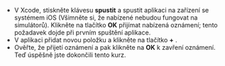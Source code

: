 
* V Xcode, stiskněte klávesu **spustit** a spustit aplikaci na zařízení se systémem iOS (Všimněte si, že nabízené nebudou fungovat na simulátorů). Klikněte na tlačítko **OK** přijímat nabízená oznámení; tento požadavek dojde při prvním spuštění aplikace.
* V aplikaci přidat novou položku a klikněte na tlačítko  **+** .
* Ověřte, že přijetí oznámení a pak klikněte na **OK** k zavření oznámení. Teď úspěšně jste dokončili tento kurz.

